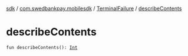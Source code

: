 [sdk](../../index.md) / [com.swedbankpay.mobilesdk](../index.md) / [TerminalFailure](index.md) / [describeContents](./describe-contents.md)

# describeContents

`fun describeContents(): `[`Int`](https://kotlinlang.org/api/latest/jvm/stdlib/kotlin/-int/index.html)